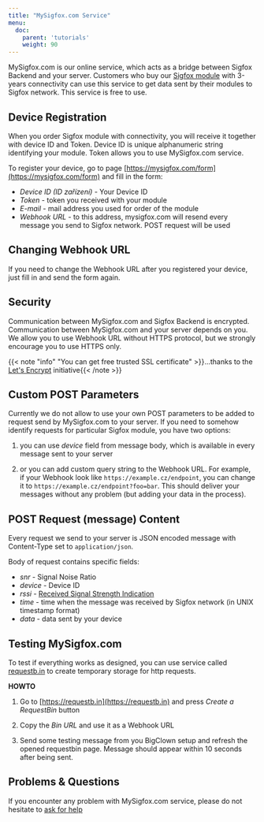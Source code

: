 ```yaml
---
title: "MySigfox.com Service"
menu:
  doc:
    parent: 'tutorials'
    weight: 90
---
```


MySigfox.com is our online service, which acts as a bridge between Sigfox Backend and your server. Customers who buy our [Sigfox module](https://shop.bigclown.com/bundle-sigfoxmodule-mysigfoxplatinum3y/) with 3-years connectivity can use this service to get data sent by their modules to Sigfox network. This service is free to use.


## Device Registration
When you order Sigfox module with connectivity, you will receive it together with device ID and Token. Device ID is unique alphanumeric string identifying your module. Token allows you to use MySigfox.com service.

To register your device, go to page [https://mysigfox.com/form](https://mysigfox.com/form) and fill in the form:

  - *Device ID (ID zařízení)* - Your Device ID
  - *Token* - token you received with your module
  - *E-mail* - mail address you used for order of the module
  - *Webhook URL* - to this address, mysigfox.com will resend every message you send to Sigfox network. POST request will be used

## Changing Webhook URL
If you need to change the Webhook URL after you registered your device, just fill in and send the form again.

## Security
Communication between MySigfox.com and Sigfox Backend is encrypted. Communication between MySigfox.com and your server depends on you. We allow you to use Webhook URL without HTTPS protocol, but we strongly encourage you to use HTTPS only.

{{< note "info" "You can get free trusted SSL certificate" >}}...thanks to the [Let's Encrypt](https://letsencrypt.org/) initiative{{< /note >}}


## Custom POST Parameters
Currently we do not allow to use your own POST parameters to be added to request send by MySigfox.com to your server. If you need to somehow identify requests for particular Sigfox module, you have two options:

1) you can use *device* field from message body, which is available in every message sent to your server

2) or you can add custom query string to the Webhook URL. For example, if your Webhook look like ```https://example.cz/endpoint```, you can change it to ```https://example.cz/endpoint?foo=bar```. This should deliver your messages without any problem (but adding your data in the process).

## POST Request (message) Content
Every request we send to your server is JSON encoded message with Content-Type set to ```application/json```.

Body of request contains specific fields:

- *snr* - Signal Noise Ratio
- *device* - Device ID
- *rssi* - [Received Signal Strength Indication](https://ask.sigfox.com/questions/2017/snr-rssi.html)
- *time* - time when the message was received by Sigfox network (in UNIX timestamp format)
- *data* - data sent by your device

## Testing MySigfox.com
To test if everything works as designed, you can use service called [requestb.in](https://requestb.in) to create temporary storage for http requests.

**HOWTO**

1) Go to [https://requestb.in](https://requestb.in) and press *Create a RequestBin* button

2) Copy the *Bin URL* and use it as a Webhook URL

3) Send some testing message from you BigClown setup and refresh the opened requestbin page. Message should appear within 10 seconds after being sent.



## Problems & Questions
If you encounter any problem with MySigfox.com service, please do not hesitate to [ask for help](https://forum.bigclown.com/)
